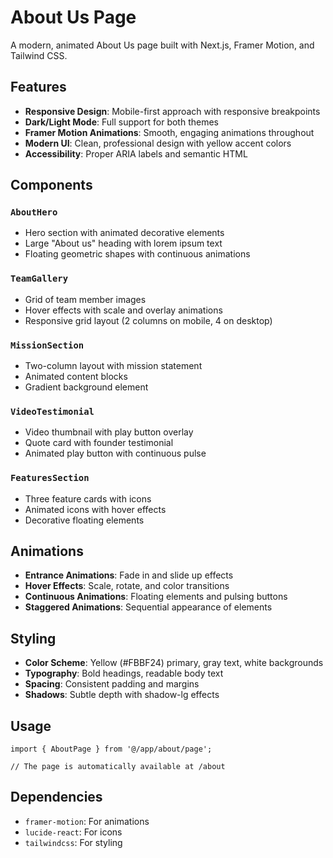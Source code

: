 # About Us Page

A modern, animated About Us page built with Next.js, Framer Motion, and Tailwind CSS.

## Features

- **Responsive Design**: Mobile-first approach with responsive breakpoints
- **Dark/Light Mode**: Full support for both themes
- **Framer Motion Animations**: Smooth, engaging animations throughout
- **Modern UI**: Clean, professional design with yellow accent colors
- **Accessibility**: Proper ARIA labels and semantic HTML

## Components

### `AboutHero`
- Hero section with animated decorative elements
- Large "About us" heading with lorem ipsum text
- Floating geometric shapes with continuous animations

### `TeamGallery`
- Grid of team member images
- Hover effects with scale and overlay animations
- Responsive grid layout (2 columns on mobile, 4 on desktop)

### `MissionSection`
- Two-column layout with mission statement
- Animated content blocks
- Gradient background element

### `VideoTestimonial`
- Video thumbnail with play button overlay
- Quote card with founder testimonial
- Animated play button with continuous pulse

### `FeaturesSection`
- Three feature cards with icons
- Animated icons with hover effects
- Decorative floating elements

## Animations

- **Entrance Animations**: Fade in and slide up effects
- **Hover Effects**: Scale, rotate, and color transitions
- **Continuous Animations**: Floating elements and pulsing buttons
- **Staggered Animations**: Sequential appearance of elements

## Styling

- **Color Scheme**: Yellow (#FBBF24) primary, gray text, white backgrounds
- **Typography**: Bold headings, readable body text
- **Spacing**: Consistent padding and margins
- **Shadows**: Subtle depth with shadow-lg effects

## Usage

```tsx
import { AboutPage } from '@/app/about/page';

// The page is automatically available at /about
```

## Dependencies

- `framer-motion`: For animations
- `lucide-react`: For icons
- `tailwindcss`: For styling

